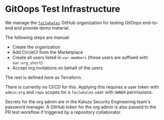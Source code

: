 # GitOops Test Infrastructure

We manage the [`failwhales`](https://github.com/failwhales) GitHub organization for testing GitOops end-to-end and provide demo material.

The following steps are manual:

- Create the organization
- Add CircleCI from the Marketplace
- Create all users listed in `var.members` (these users are suffixed with `var.org_short`)
- Accept org invitations on behalf of the users

The rest is defined here as Terraform.

There is currently no CI/CD for this. Applying this requires a user token with `admin:org` and `repo` scopes for a `failwhales` user with `OWNER` permissions.

Secrets for the org admin are in the Kaluza Security Engineering team's password manager. A GitHub token for the org admin is also passed to the PR test workflow if triggered by a repository collaborator.
